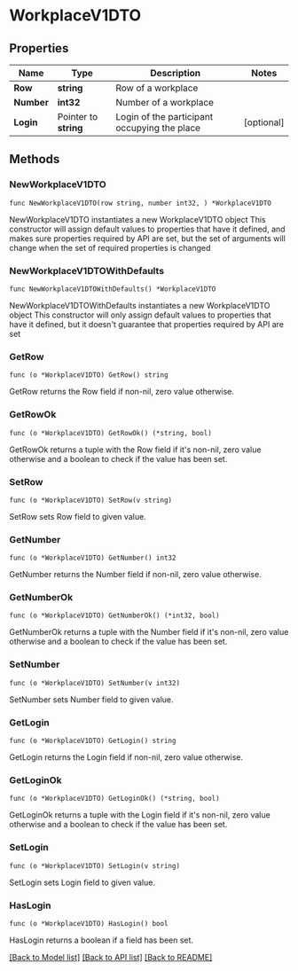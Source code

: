# WorkplaceV1DTO

## Properties

Name | Type | Description | Notes
------------ | ------------- | ------------- | -------------
**Row** | **string** | Row of a workplace | 
**Number** | **int32** | Number of a workplace | 
**Login** | Pointer to **string** | Login of the participant occupying the place | [optional] 

## Methods

### NewWorkplaceV1DTO

`func NewWorkplaceV1DTO(row string, number int32, ) *WorkplaceV1DTO`

NewWorkplaceV1DTO instantiates a new WorkplaceV1DTO object
This constructor will assign default values to properties that have it defined,
and makes sure properties required by API are set, but the set of arguments
will change when the set of required properties is changed

### NewWorkplaceV1DTOWithDefaults

`func NewWorkplaceV1DTOWithDefaults() *WorkplaceV1DTO`

NewWorkplaceV1DTOWithDefaults instantiates a new WorkplaceV1DTO object
This constructor will only assign default values to properties that have it defined,
but it doesn't guarantee that properties required by API are set

### GetRow

`func (o *WorkplaceV1DTO) GetRow() string`

GetRow returns the Row field if non-nil, zero value otherwise.

### GetRowOk

`func (o *WorkplaceV1DTO) GetRowOk() (*string, bool)`

GetRowOk returns a tuple with the Row field if it's non-nil, zero value otherwise
and a boolean to check if the value has been set.

### SetRow

`func (o *WorkplaceV1DTO) SetRow(v string)`

SetRow sets Row field to given value.


### GetNumber

`func (o *WorkplaceV1DTO) GetNumber() int32`

GetNumber returns the Number field if non-nil, zero value otherwise.

### GetNumberOk

`func (o *WorkplaceV1DTO) GetNumberOk() (*int32, bool)`

GetNumberOk returns a tuple with the Number field if it's non-nil, zero value otherwise
and a boolean to check if the value has been set.

### SetNumber

`func (o *WorkplaceV1DTO) SetNumber(v int32)`

SetNumber sets Number field to given value.


### GetLogin

`func (o *WorkplaceV1DTO) GetLogin() string`

GetLogin returns the Login field if non-nil, zero value otherwise.

### GetLoginOk

`func (o *WorkplaceV1DTO) GetLoginOk() (*string, bool)`

GetLoginOk returns a tuple with the Login field if it's non-nil, zero value otherwise
and a boolean to check if the value has been set.

### SetLogin

`func (o *WorkplaceV1DTO) SetLogin(v string)`

SetLogin sets Login field to given value.

### HasLogin

`func (o *WorkplaceV1DTO) HasLogin() bool`

HasLogin returns a boolean if a field has been set.


[[Back to Model list]](../README.md#documentation-for-models) [[Back to API list]](../README.md#documentation-for-api-endpoints) [[Back to README]](../README.md)


